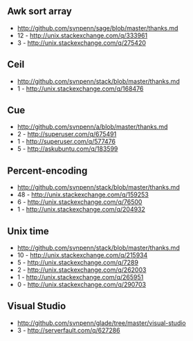 Awk sort array
--------------
- http://github.com/svnpenn/sage/blob/master/thanks.md
- 12 - http://unix.stackexchange.com/q/333961
- 3 - http://unix.stackexchange.com/q/275420

Ceil
----
- http://github.com/svnpenn/stack/blob/master/thanks.md
- 1 - http://unix.stackexchange.com/q/168476

Cue
---
- http://github.com/svnpenn/a/blob/master/thanks.md
- 2 - http://superuser.com/q/675491
- 1 - http://superuser.com/q/577476
- 5 - http://askubuntu.com/q/183599

Percent-encoding
----------------
- http://github.com/svnpenn/stack/blob/master/thanks.md
- 48 - http://unix.stackexchange.com/q/159253
- 6 - http://unix.stackexchange.com/q/76500
- 1 - http://unix.stackexchange.com/q/204932

Unix time
-------------------------------------------------------
- http://github.com/svnpenn/stack/blob/master/thanks.md
- 10 - http://unix.stackexchange.com/q/215934
- 5 - http://unix.stackexchange.com/q/7289
- 2 - http://unix.stackexchange.com/q/262003
- 1 - http://unix.stackexchange.com/q/265951
- 0 - http://unix.stackexchange.com/q/290703

Visual Studio
-------------
- http://github.com/svnpenn/glade/tree/master/visual-studio
- 3 - http://serverfault.com/q/627286
